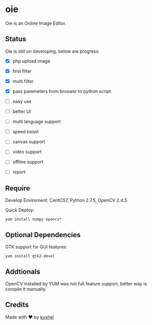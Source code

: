 # oie
Oie is an Online Image Editor.

## Status
Oie is still on developing, below are progress:

- [x] php upload image
- [x] first filter
- [x] multi filter
- [x] pass paremeters from broswer to python script

- [ ] easy use
- [ ] better UI
- [ ] multi language support

- [ ] speed boost
- [ ] canvas support
- [ ] video support
- [ ] offline support

- [ ] report

## Require
Develop Enviroment: CentOS7, Python 2.7.5, OpenCV 2.4.5

Quick Deploy:

`yum install numpy opencv*`


## Optional Dependencies
GTK support for GUI features:

`yum install gtk2-devel`

## Addtionals
OpenCV installed by YUM was not full feature support, better way is compile it manually.

## Credits
Made with ❤ by [kyshel](http://github.com/kyshel)  